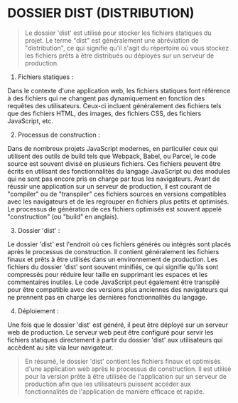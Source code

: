 # DOSSIER DIST (DISTRIBUTION)

>Le dossier 'dist' est utilisé pour stocker les fichiers statiques du projet. Le terme "dist" est généralement une abréviation de "distribution", ce qui signifie qu'il s'agit du répertoire où vous stockez les fichiers prêts à être distribués ou déployés sur un serveur de production.

1. Fichiers statiques :

Dans le contexte d'une application web, les fichiers statiques font référence à des fichiers qui ne changent pas dynamiquement en fonction des requêtes des utilisateurs. Ceux-ci incluent généralement des fichiers tels que des fichiers HTML, des images, des fichiers CSS, des fichiers JavaScript, etc.

2. Processus de construction :

Dans de nombreux projets JavaScript modernes, en particulier ceux qui utilisent des outils de build tels que Webpack, Babel, ou Parcel, le code source est souvent divisé en plusieurs fichiers. Ces fichiers peuvent être écrits en utilisant des fonctionnalités du langage JavaScript ou des modules qui ne sont pas encore pris en charge par tous les navigateurs.
Avant de réussir une application sur un serveur de production, il est courant de "compiler" ou de "transpiler" ces fichiers sources en versions compatibles avec les navigateurs et de les regrouper en fichiers plus petits et optimisés. Le processus de génération de ces fichiers optimisés est souvent appelé "construction" (ou "build" en anglais).

3. Dossier 'dist' :

Le dossier 'dist' est l'endroit où ces fichiers générés ou intégrés sont placés après le processus de construction. Il contient généralement les fichiers finaux et prêts à être utilisés dans un environnement de production.
Les fichiers du dossier 'dist' sont souvent minifiés, ce qui signifie qu'ils sont compressés pour réduire leur taille en supprimant les espaces et les commentaires inutiles.
Le code JavaScript peut également être transpilé pour être compatible avec des versions plus anciennes des navigateurs qui ne prennent pas en charge les dernières fonctionnalités du langage.

4. Déploiement :

Une fois que le dossier 'dist' est généré, il peut être déployé sur un serveur web de production. Le serveur web peut être configuré pour servir les fichiers statiques directement à partir du dossier 'dist' aux utilisateurs qui accèdent au site via leur navigateur.

>En résumé, le dossier 'dist' contient les fichiers finaux et optimisés d'une application web après le processus de construction. Il est utilisé pour la version prête à être utilisée de l'application sur un serveur de production afin que les utilisateurs puissent accéder aux fonctionnalités de l'application de manière efficace et rapide.
